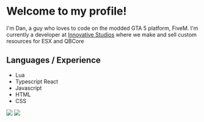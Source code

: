 # Welcome to my profile!
I'm Dan, a guy who loves to code on the modded GTA 5 platform, FiveM. I'm currently a developer at [Innovative Studios](https://github.com/Innovative-Studios) where we make and sell custom resources for ESX and QBCore

## Languages / Experience
- Lua
- Typescript React
- Javascript
- HTML
- CSS

<img src="https://github-readme-stats.vercel.app/api?username=dann-5m&count_private=true&include_all_commits=true&show_icons=true&theme=radical&custom_title=Dan%27s%20Stats"/>
<img src="https://komarev.com/ghpvc/?username=dann-5m&style=flat-square"/>
